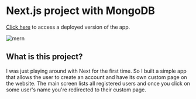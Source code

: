 # Next.js project with MongoDB

[Click here](https://mern-test-one.vercel.app/) to access a deployed version of the app.

![mern](https://user-images.githubusercontent.com/51159478/106059326-5119aa80-60d1-11eb-9b0c-ed47e8ff44c3.png)

## What is this project?

I was just playing around with Next for the first time. So I built a simple app that allows the user to create an account and have its own custom page on the website. The main screen lists all registered users and once you click on some user's name you're redirected to their custom page.
